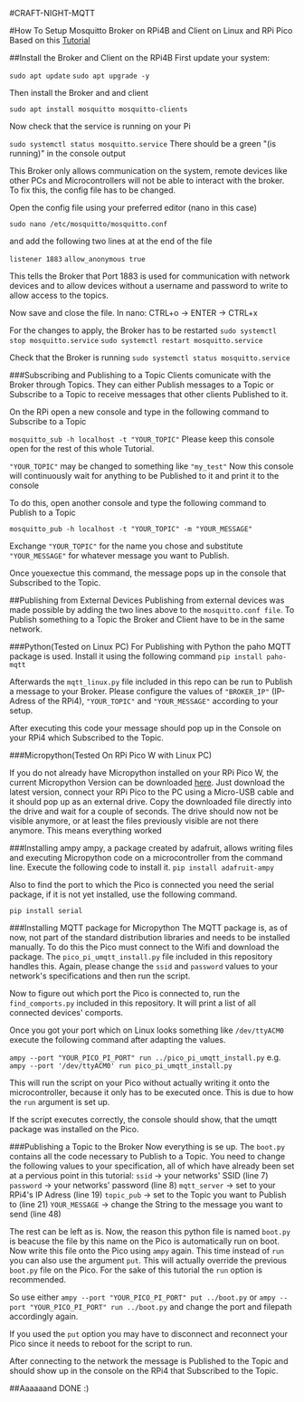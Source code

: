 #CRAFT-NIGHT-MQTT

#How To Setup Mosquitto Broker on RPi4B and Client on Linux and RPi Pico
Based on this [Tutorial](https://pimylifeup.com/raspberry-pi-mosquitto-mqtt-server/)

##Install the Broker and Client on the RPi4B
First update your system:

`sudo apt update`
`sudo apt upgrade -y`

Then install the Broker and and client

`sudo apt install mosquitto mosquitto-clients`

Now check that the service is running on your Pi

`sudo systemctl status mosquitto.service`
There should be a green "(is running)" in the console output

This Broker only allows communication on the system, remote devices like other PCs and Microcontrollers will not be able to interact with the broker. To fix this, the config file has to be changed.

Open the config file using your preferred editor (nano in this case)

`sudo nano /etc/mosquitto/mosquitto.conf`

and add the following two lines at at the end of the file

`listener 1883`
`allow_anonymous true`

This tells the Broker that Port 1883 is used for communication with network devices and to allow devices without a username and password to write to allow access to the topics.

Now save and close the file.
In nano: CTRL+o -> ENTER -> CTRL+x

For the changes to apply, the Broker has to be restarted
`sudo systemctl stop mosquitto.service`
`sudo systemctl restart mosquitto.service`

Check that the Broker is running
`sudo systemctl status mosquitto.service`

###Subscribing and Publishing to a Topic
Clients comunicate with the Broker through Topics. They can either Publish messages to a Topic or Subscribe to a Topic to receive messages that other clients Published to it.

On the RPi open a new console and type in the following command to Subscribe to a Topic

`mosquitto_sub -h localhost -t "YOUR_TOPIC"`
Please keep this console open for the rest of this whole Tutorial.

`"YOUR_TOPIC"` may be changed to something like `"my_test"`
Now this console will continuously wait for anything to be Published to it and print it to the console

To do this, open another console and type the following command to Publish to a Topic

`mosquitto_pub -h localhost -t "YOUR_TOPIC" -m "YOUR_MESSAGE"`

Exchange `"YOUR_TOPIC"` for the name you chose and substitute `"YOUR_MESSAGE"` for whatever message you want to Publish.

Once youexectue this command, the message pops up in the console that Subscribed to the Topic.

##Publishing from External Devices
Publishing from external devices was made possible by adding the two lines above to the `mosquitto.conf file`. To Publish something to a Topic the Broker and Client have to be in the same network.

###Python(Tested on Linux PC)
For Publishing with Python the paho MQTT package is used. Install it using the following command
`pip install paho-mqtt`

Afterwards the `mqtt_linux.py` file included in this repo can be run to Publish a message to your Broker.
Please configure the values of `"BROKER_IP"` (IP-Adress of the RPi4), `"YOUR_TOPIC"` and `"YOUR_MESSAGE"` according to your setup. 

After executing this code your message should pop up in the Console on your RPi4 which Subscribed to the Topic.

###Micropython(Tested On RPi Pico W with Linux PC)

If you do not already have Micropython installed on your RPi Pico W, the current Micropython Version can be downloaded [here](https://micropython.org/download/rp2-pico-w/). Just download the latest version, connect your RPi Pico to the PC using a Micro-USB cable and it should pop up as an external drive.
Copy the downloaded file directly into the drive and wait for a couple of seconds. The drive should now not be visible anymore, or at least the files previously visible are not there anymore.
This means everything worked

###Installing ampy
ampy, a package created by adafruit, allows writing files and executing Micropython code on a microcontroller from the command line. Execute the following code to install it.
`pip install adafruit-ampy`

Also to find the port to which the Pico is connected you need the serial package, if it is not yet installed, use the following command.

`pip install serial`

###Installing MQTT package for Micropython
The MQTT package is, as of now, not part of the standard distribution libraries and needs to be installed manually.
To do this the Pico must connect to the Wifi and download the package. The `pico_pi_umqtt_install.py` file included in this repository handles this. Again, please change the `ssid` and `password` values to your network's specifications and then run the script.

Now to figure out which port the Pico is connected to, run the `find_comports.py` included in this repository. It will print a list of all connected devices' comports.

Once you got your port which on Linux looks something like `/dev/ttyACM0` execute the following command after adapting the values.

`ampy --port "YOUR_PICO_PI_PORT" run ../pico_pi_umqtt_install.py`
e.g.
`ampy --port '/dev/ttyACM0' run pico_pi_umqtt_install.py`

This will run the script on your Pico without actually writing it onto the microcontroller, because it only has to be executed once. This is due to how the `run` argument is set up.

If the script executes correctly, the console should show, that the umqtt package was installed on the Pico.

###Publishing a Topic to the Broker
Now everything is se up. The `boot.py` contains all the code necessary to Publish to a Topic. You need to change the following values to your specification, all of which have already been set at a pervious point in this tutorial:
`ssid` -> your networks' SSID (line 7)
`password` -> your networks' password (line 8)
`mqtt_server` -> set to your RPi4's IP Adress (line 19)
`topic_pub` -> set to the Topic you want to Publish to (line 21)
`YOUR_MESSAGE` -> change the String to the message you want to send (line 48)

The rest can be left as is. Now, the reason this python file is named `boot.py` is beacuse the file by this name on the Pico is automatically run on boot. Now write this file onto the Pico using `ampy` again. This time instead of `run` you can also use the argument `put`. This will actually override the previous `boot.py` file on the Pico.
For the sake of this tutorial the `run` option is recommended.

So use either
`ampy --port "YOUR_PICO_PI_PORT" put ../boot.py`
or
`ampy --port "YOUR_PICO_PI_PORT" run ../boot.py`
and change the port and filepath accordingly again.

If you used the `put` option you may have to disconnect and reconnect your Pico since it needs to reboot for the script to run.

After connecting to the network the message is Published to the Topic and should show up in the console on the RPi4 that Subscribed to the Topic.


##Aaaaaand DONE :)
